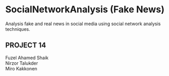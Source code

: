 # SocialNetworkAnalysis (Fake News)
Analysis fake and real news in social media using social network analysis techniques.
<br>
## PROJECT 14 <br>
Fuzel Ahamed Shaik <br>
Nirzor Talukder <br>
Miro Kakkonen
